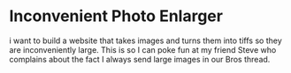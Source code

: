 # Inconvenient Photo Enlarger
 i want to build a website that takes images and turns them into tiffs so they are inconveniently large. This is so I can poke fun at my friend Steve who complains about the fact I always send large images in our Bros thread. 
